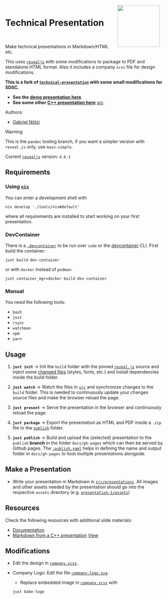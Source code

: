 <img src="docs/logo.svg" style="margin-right: 10pt;width:100pt" align="right">
<h1>Technical Presentation</h1>

<br>

Make technical presentations in Markdown/HTML etc.

This uses [`revealjs`](https://github.com/hakimel/reveal.js) with some
modifications to package to PDF and standalone HTML format. Also it includes a
company `scss` file for design modifications.

**This is a fork of
[`technical-presentation`](https://github.com/gabyx/technical-presentation.git)
with some small modifications for SDSC.**

- **See the
  [demo presentation here](https://sdsc-ordes.github.io/technical-presentation/gh-pages/demo)**.
- **See some other
  [C++ presentation here](https://gabyx.github.io/tech-pr-cpp-value-catergories)**
  [src](https://github.com/gabyx/tech-pr-cpp-value-catergories).

Authors:

- [Gabriel Nützi](https://github.com/gabyx)

> [!WARNING]
>
> This is the `pandoc` tooling branch, if you want a simpler version with
> `reveal.js` only, use `main-simple`.

Current [`revealjs`](https://github.com/hakimel/reveal.js) version: `4.6.1`

## Requirements

### Using [`nix`](https://nixos.org)

You can enter a development shell with

```shell
nix develop './tools/nix#default'
```

where all requirements are installed to start working on your first
presentation.

### DevContainer

There is a [`.devcontainer`](.devcontainer) to be run over `code` or the
[devcontainer](https://github.com/devcontainers/cli) CLI. First build the
container:

```shell
just build-dev-container
```

or with `docker` instead of `podman`:

```shell
just container_mgr=docker build-dev-container
```

### Manual

You need the following tools:

- `bash`
- `just`
- `rsync`
- `watchman`
- `npm`
- `yarn`

## Usage

1. **`just init`** -> Init the `build` folder with the pinned
   [`reveal.js`](.gitmodules) source and inject some [changed files](src/mixin)
   (styles, fonts, etc.) and install dependencies inside the build folder.

2. **`just watch`** -> Watch the files in [`src`](src/) and synchronize changes
   to the `build` folder. This is needed to continuously update your changes
   source files and make the browser reload the page.

3. **`just present`** -> Serve the presentation in the browser and continuously
   reload the page.

4. **`just package`** -> Export the presentation as HTML and PDF inside a `.zip`
   file to the [`publish`](publish) folder.

5. **`just publish`** -> Build and upload the (selected) presentation to the
   `publish` **branch** in the folder `docs/gh-pages` which can then be served
   by Github pages. The
   [`.publish.yaml`](./src/presentations/presentation-1/.publish.yaml) helps in
   defining the name and output folder in `docs/gh-pages` to host multiple
   presentations alongside.

## Make a Presentation

- Write your presentation in Markdown in
  [`src/presentations`](src/presentations). All images and other assets needed
  by the presentation should go into the respective `assets` directory (e.g.
  [`presentation-1/assets`](/src/presentations/presentation-1/assets))

## Resources

Check the following resources with additional slide materials:

- [Documentation](https://revealjs.com/)
- [Markdown from a C++ presentation](https://github.com/gabyx/tech-pr-cpp-value-catergories/blob/main/files/cpp-meeting/Vortrag.md)
  [View](https://gabyx.github.io/tech-pr-cpp-value-catergories)

## Modifications

- Edit the design in [`company.scss`](css/theme/source/company.scss).

- Company Logo: Edit the file
  [`company-logo.svg`](css/theme/source/files/company-logo.svg).

  - Replace embedded image in [`company.scss`](css/theme/source/company.scss)
    with

  ```shell
  just bake-logo
  ```
